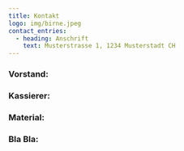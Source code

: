 ```yaml
---
title: Kontakt
logo: img/birne.jpeg
contact_entries:
  - heading: Anschrift
    text: Musterstrasse 1, 1234 Musterstadt CH
---
```

<h3 class="f4 b lh-title mb2">Vorstand:</h3>

<h3 class="f4 b lh-title mb2">Kassierer:</h3>

<h3 class="f4 b lh-title mb2">Material:</h3>

<h3 class="f4 b lh-title mb2">Bla Bla:</h3>